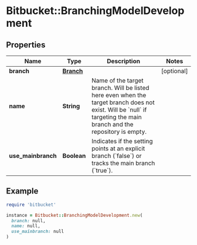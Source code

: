 # Bitbucket::BranchingModelDevelopment

## Properties

| Name | Type | Description | Notes |
| ---- | ---- | ----------- | ----- |
| **branch** | [**Branch**](Branch.md) |  | [optional] |
| **name** | **String** | Name of the target branch. Will be listed here even when the target branch does not exist. Will be &#x60;null&#x60; if targeting the main branch and the repository is empty. |  |
| **use_mainbranch** | **Boolean** | Indicates if the setting points at an explicit branch (&#x60;false&#x60;) or tracks the main branch (&#x60;true&#x60;). |  |

## Example

```ruby
require 'bitbucket'

instance = Bitbucket::BranchingModelDevelopment.new(
  branch: null,
  name: null,
  use_mainbranch: null
)
```

